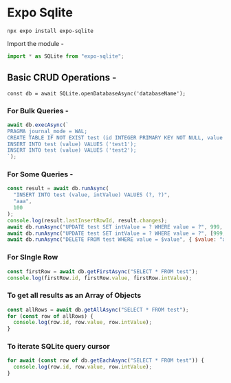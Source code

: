 # Expo Sqlite

```
npx expo install expo-sqlite
```

Import the module -

```js
import * as SQLite from "expo-sqlite";
```  
## Basic CRUD Operations -

`const db = await SQLite.openDatabaseAsync('databaseName');`

### For Bulk Queries -

```js
await db.execAsync(`
PRAGMA journal_mode = WAL;
CREATE TABLE IF NOT EXIST test (id INTEGER PRIMARY KEY NOT NULL, value TEXT);
INSERT INTO test (value) VALUES ('test1');
INSERT INTO test (value) VALUES ('test2');
`);
```

### For Some Queries -

```js
const result = await db.runAsync(
  "INSERT INTO test (value, intValue) VALUES (?, ?)",
  "aaa",
  100
);
console.log(result.lastInsertRowId, result.changes);
await db.runAsync("UPDATE test SET intValue = ? WHERE value = ?", 999, "aaa"); // Binding unnamed parameters from variadic arguments
await db.runAsync("UPDATE test SET intValue = ? WHERE value = ?", [999, "aaa"]); // Binding unnamed parameters from array
await db.runAsync("DELETE FROM test WHERE value = $value", { $value: "aaa" }); // Binding named parameters from object
```

### For SIngle Row

```js
const firstRow = await db.getFirstAsync("SELECT * FROM test");
console.log(firstRow.id, firstRow.value, firstRow.intValue);
```
  
### To get all results as an Array of Objects

```js
const allRows = await db.getAllAsync("SELECT * FROM test");
for (const row of allRows) {
  console.log(row.id, row.value, row.intValue);
}
```
  
### To iterate SQLite query cursor

```js
for await (const row of db.getEachAsync("SELECT * FROM test")) {
  console.log(row.id, row.value, row.intValue);
}
```
